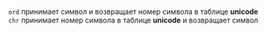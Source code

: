 `ord` принимает символ и возвращает номер символа в таблице **unicode**
`chr` принимает номер символа в таблице **unicode** и возвращает символ